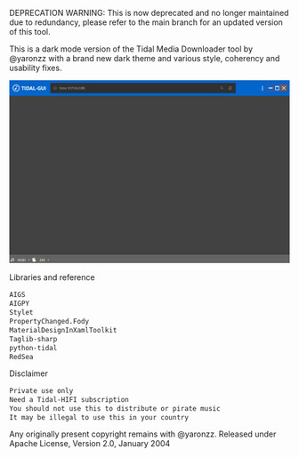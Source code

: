 DEPRECATION WARNING:
This is now deprecated and no longer maintained due to redundancy, please refer to the main branch for an updated version of this tool.

This is a dark mode version of the Tidal Media Downloader tool by @yaronzz with a brand new dark theme and various style, coherency and usability fixes.

![screenshot](https://raw.githubusercontent.com/louckazdenekjr/Tidal-GUI-Dark/master/screenshot.png)

Libraries and reference

    AIGS
    AIGPY
    Stylet
    PropertyChanged.Fody
    MaterialDesignInXamlToolkit
    Taglib-sharp
    python-tidal
    RedSea

Disclaimer

    Private use only
    Need a Tidal-HIFI subscription
    You should not use this to distribute or pirate music
    It may be illegal to use this in your country

Any originally present copyright remains with @yaronzz. Released under Apache License, Version 2.0, January 2004
